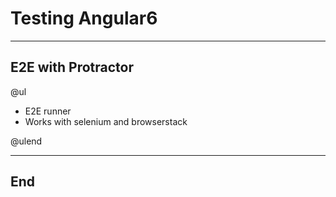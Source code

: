 
# Testing Angular6

---

## E2E with Protractor

@ul

- E2E runner
- Works with selenium and browserstack

@ulend

---

## End
